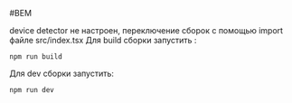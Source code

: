 #BEM

device detector не настроен, переключение сборок c помощью import файле src/index.tsx
Для build сборки запустить :

```
npm run build
```

Для dev сборки запустить:

```
npm run dev
```
